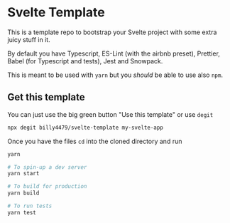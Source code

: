 # Svelte Template

This is a template repo to bootstrap your Svelte project with some extra juicy stuff in it.

By default you have Typescript, ES-Lint (with the airbnb preset), Prettier, Babel (for Typescript and tests), Jest and Snowpack.

This is meant to be used with `yarn` but you _should_ be able to use also `npm`.

## Get this template

You can just use the big green button "Use this template" or use `degit`

```bash
npx degit billy4479/svelte-template my-svelte-app
```

Once you have the files `cd` into the cloned directory and run

```bash
yarn

# To spin-up a dev server
yarn start

# To build for production
yarn build

# To run tests
yarn test

```
